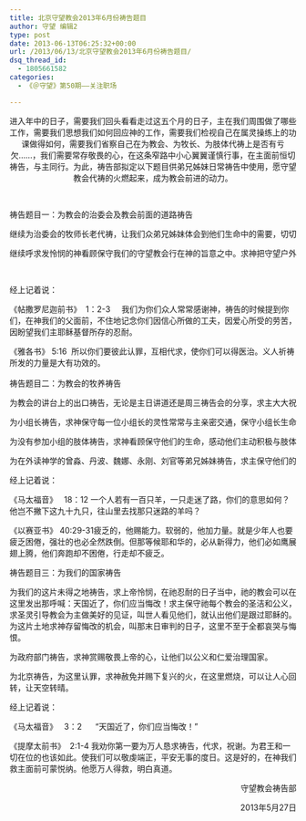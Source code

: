 ```yaml
---
title: 北京守望教会2013年6月份祷告题目
author: 守望 编辑2
type: post
date: 2013-06-13T06:25:32+00:00
url: /2013/06/13/北京守望教会2013年6月份祷告题目/
dsq_thread_id:
  - 1805661582
categories:
  - 《＠守望》第50期——关注职场

---
```

<div>
  <p align="center">
    进入年中的日子，需要我们回头看看走过这五个月的日子，主在我们周围做了哪些工作，需要我们思想我们如何回应神的工作，需要我们检视自己在属灵操练上的功课做得如何，需要我们省察自己在为教会、为牧长、为肢体代祷上是否有亏欠&hellip;&hellip;，我们需要常存敬畏的心，在这条窄路中小心翼翼谨慎行事，在主面前恒切祷告，与主同行。为此，祷告部拟定以下题目供弟兄姊妹日常祷告中使用，愿守望教会代祷的火燃起来，成为教会前进的动力。
  </p>
</div>

<pre>&nbsp;</pre>

<pre>祷告题目一：为教会的治委会及教会前面的道路祷告</pre>

<pre>继续为治委会的牧师长老代祷，让我们众弟兄姊妹体会到他们生命中的需要，切切为他们的生命代祷，托住他们，求神施恩保守他们。当撒旦要来攻击他们时，有我们众肢体的代祷可以挡住那恶者射来的毒箭。求主亲自用大能的膀臂护卫他们，圣灵的膏油厚厚浇灌他们，让他们在旷野中经历神更多，在沙漠中认识神更深。为他们彼此有美好的生命相连，灵性上相互扶持，软弱上互相担待祷告，愿他们的相交中能够彼此认罪、互相代求。</pre>

<pre>继续呼求发怜悯的神看顾保守我们的守望教会行在神的旨意之中。求神把守望户外的道路清晰地显明在教会带领人心中，叫我们的属灵领袖心中拥有那所望之事的实底，未见之事的确据。</pre>

<pre>&nbsp;</pre>

经上记着说： 

《帖撒罗尼迦前书》&nbsp; 1：2-3&nbsp;&nbsp;&nbsp;&nbsp; 我们为你们众人常常感谢神，祷告的时候提到你们，在神我们的父面前，不住地记念你们因信心所做的工夫，因爱心所受的劳苦，因盼望我们主耶稣基督所存的忍耐。 

《雅各书》 5:16&nbsp; 所以你们要彼此认罪，互相代求，使你们可以得医治。义人祈祷所发的力量是大有功效的。<span style="font-family: 'Courier 10 Pitch', Courier, monospace; font-size: 13px; font-style: normal; line-height: 1.5;">&nbsp;</span> 

<pre>祷告题目二：为教会的牧养祷告</pre>

<pre>为教会的讲台上的出口祷告，无论是主日讲道还是周三祷告会的分享，求主大大祝福祂话语的出口，让教会的讲台发出的纯净、圣洁的信息大大震动撒旦的权势，大大复兴守望儿女的生命，并使讲的、听的同蒙一位圣灵的感动，叫我们的教会有合一的大能。</pre>

<pre>为小组长祷告，求神保守每一位小组长的灵性常常与主亲密交通，保守小组长生命中有圣灵的果子，用生命来影响生命。每一位组员每日恒切为组长代祷，组员的代祷成为组长的保护和支持，在组长软弱的时候，可以彼此扶持。</pre>

<pre>为没有参加小组的肢体祷告，求神看顾保守他们的生命，感动他们主动积极与肢体联系，不给撒旦留破口。让我们守望儿女留心周围这些散落在羊圈外的小羊，主动和他们联系，吸引他们回到羊圈中来。</pre>

<pre>为在外读神学的曾淼、丹波、魏娜、永刚、刘官等弟兄姊妹祷告，求主保守他们的平安并在灵性、悟性上大大赏赐他们，叫他们所需的都充足；特别为刘官弟兄祷告，求神将他从灵性的低谷中带出来，在那边生命得到更新和恢复，让他及丽娟姊妹重新得力。</pre>

经上记着说： 

《马太福音》&nbsp;&nbsp; 18：12 一个人若有一百只羊，一只走迷了路，你们的意思如何？他岂不撇下这九十九只，往山里去找那只迷路的羊吗？ 

《以赛亚书》 40:29-31疲乏的，他赐能力。软弱的，他加力量。就是少年人也要疲乏困倦，强壮的也必全然跌倒。但那等候耶和华的，必从新得力，他们必如鹰展翅上腾，他们奔跑却不困倦，行走却不疲乏。 

祷告题目三：为我们的国家祷告 

为我们的这片未得之地祷告，求上帝怜悯，在祂忍耐的日子当中，祂的教会可以在这里发出那呼喊：天国近了，你们应当悔改！求主保守祂每个教会的圣洁和公义，求圣灵引导教会为主做美好的见证，叫世人看见他们，就认出他们是跟过耶稣的。为这片土地求神存留悔改的机会，叫那末日审判的日子，这里不至于全都哀哭与悔恨。 

为政府部门祷告，求神赏赐敬畏上帝的心，让他们以公义和仁爱治理国家。 

为北京祷告，为这里认罪，求神赦免并赐下复兴的火，在这里燃烧，可以让人心回转，让天空转晴。 

经上记着说： 

《马太福音》&nbsp;&nbsp; 3：2&nbsp;&nbsp;&nbsp;&nbsp;&nbsp; &ldquo;天国近了，你们应当悔改！&rdquo; 

《提摩太前书》&nbsp; 2:1-4 我劝你第一要为万人恳求祷告，代求，祝谢。为君王和一切在位的也该如此。使我们可以敬虔端正，平安无事的度日。这是好的，在神我们救主面前可蒙悦纳。他愿万人得救，明白真道。 

<p style="text-align: right;">
  守望教会祷告部
</p>

<p style="text-align: right;">
  2013年5月27日
</p>